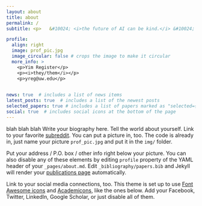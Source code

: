 ```yaml
---
layout: about
title: about
permalink: /
subtitle: <p>	&#10024; <i>the future of AI can be kind.</i> &#10024; </p>

profile:
  align: right
  image: prof_pic.jpg
  image_circular: false # crops the image to make it circular
  more_info: >
    <p>Yim Register</p>
    <p><i>they/them</i></p>
    <p>yreg@uw.edu</p>
    

news: true  # includes a list of news items
latest_posts: true  # includes a list of the newest posts
selected_papers: true # includes a list of papers marked as "selected={true}"
social: true  # includes social icons at the bottom of the page
---
```



blah blah blah Write your biography here. Tell the world about yourself. Link to your favorite [subreddit](http://reddit.com). You can put a picture in, too. The code is already in, just name your picture `prof_pic.jpg` and put it in the `img/` folder.

Put your address / P.O. box / other info right below your picture. You can also disable any of these elements by editing `profile` property of the YAML header of your `_pages/about.md`. Edit `_bibliography/papers.bib` and Jekyll will render your [publications page](/al-folio/publications/) automatically.

Link to your social media connections, too. This theme is set up to use [Font Awesome icons](https://fontawesome.com/) and [Academicons](https://jpswalsh.github.io/academicons/), like the ones below. Add your Facebook, Twitter, LinkedIn, Google Scholar, or just disable all of them.